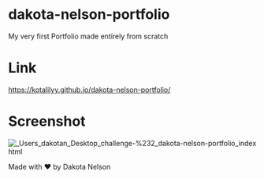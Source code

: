 # dakota-nelson-portfolio

My very first Portfolio made entirely from scratch 

# Link

https://kotalilyy.github.io/dakota-nelson-portfolio/

# Screenshot

![_Users_dakotan_Desktop_challenge-%232_dakota-nelson-portfolio_index html](https://user-images.githubusercontent.com/77229281/107804294-5578d100-6d29-11eb-89fe-2ac14a881b77.png)



Made with ❤️  by Dakota Nelson
